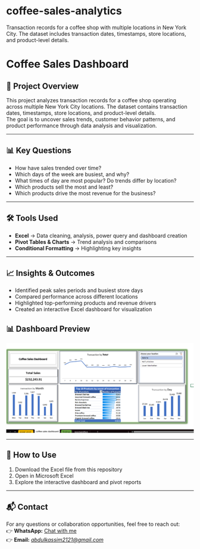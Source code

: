 # coffee-sales-analytics
Transaction records for a coffee shop with multiple locations in New York City. The dataset includes transaction dates, timestamps, store locations, and product-level details.
# Coffee Sales Dashboard

## 📌 Project Overview
This project analyzes transaction records for a coffee shop operating across multiple New York City locations. The dataset contains transaction dates, timestamps, store locations, and product-level details.  
The goal is to uncover sales trends, customer behavior patterns, and product performance through data analysis and visualization.

---

## 📊 Key Questions
- How have sales trended over time?  
- Which days of the week are busiest, and why?  
- What times of day are most popular? Do trends differ by location?  
- Which products sell the most and least?  
- Which products drive the most revenue for the business?  

---

## 🛠 Tools Used
- **Excel** → Data cleaning, analysis, power query and dashboard creation  
- **Pivot Tables & Charts** → Trend analysis and comparisons  
- **Conditional Formatting** → Highlighting key insights  

---

## 📈 Insights & Outcomes
- Identified peak sales periods and busiest store days  
- Compared performance across different locations  
- Highlighted top-performing products and revenue drivers  
- Created an interactive Excel dashboard for visualization  
## 📊 Dashboard Preview  

![Coffee Sales Dashboard](./Screenshot%202025-09-05%20173350.png)

---

## 🚀 How to Use
1. Download the Excel file from this repository  
2. Open in Microsoft Excel  
3. Explore the interactive dashboard and pivot reports  

---

## 📬 Contact
For any questions or collaboration opportunities, feel free to reach out:  
👉 **WhatsApp:** [Chat with me](https://wa.me/233202551703)  
👉 **Email:** *abdulkassim2121@gmail.com* 
